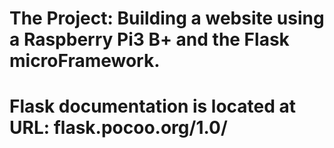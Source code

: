 # The Project: Building a website using a Raspberry Pi3 B+ and the Flask microFramework.
# Flask documentation is located at URL: flask.pocoo.org/1.0/
